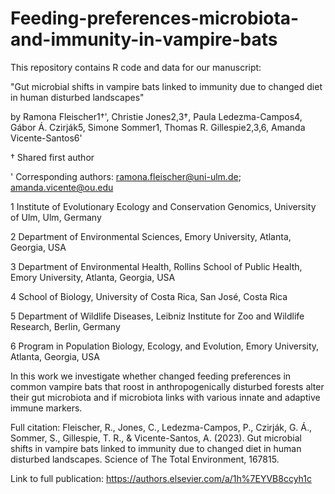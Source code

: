 # Feeding-preferences-microbiota-and-immunity-in-vampire-bats

This repository contains R code and data for our manuscript:

"Gut microbial shifts in vampire bats linked to immunity due to changed diet in human disturbed landscapes"

by Ramona Fleischer1†', Christie Jones2,3†, Paula Ledezma-Campos4, Gábor Á. Czirják5, Simone Sommer1, Thomas R. Gillespie2,3,6, Amanda Vicente-Santos6'

† Shared first author 

' Corresponding authors: ramona.fleischer@uni-ulm.de; amanda.vicente@ou.edu 



1 Institute of Evolutionary Ecology and Conservation Genomics, University of Ulm, Ulm, Germany

2 Department of Environmental Sciences, Emory University, Atlanta, Georgia, USA

3 Department of Environmental Health, Rollins School of Public Health, Emory University, Atlanta, Georgia, USA

4 School of Biology, University of Costa Rica, San José, Costa Rica 

5 Department of Wildlife Diseases, Leibniz Institute for Zoo and Wildlife Research, Berlin, Germany

6 Program in Population Biology, Ecology, and Evolution, Emory University, Atlanta, Georgia, USA 


In this work we investigate whether changed feeding preferences in common vampire bats that roost in anthropogenically disturbed forests alter their gut microbiota and if microbiota links with various innate and adaptive immune markers.




Full citation: Fleischer, R., Jones, C., Ledezma-Campos, P., Czirják, G. Á., Sommer, S., Gillespie, T. R., & Vicente-Santos, A. (2023). Gut microbial shifts in vampire bats linked to immunity due to changed diet in human disturbed landscapes. Science of The Total Environment, 167815.

Link to full publication: https://authors.elsevier.com/a/1h%7EYVB8ccyh1c

